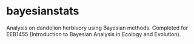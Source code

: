 # bayesianstats
Analysis on dandelion herbivory using Bayesian methods. Completed for EEB1455 (Introduction to Bayesian Analysis in Ecology and Evolution).
